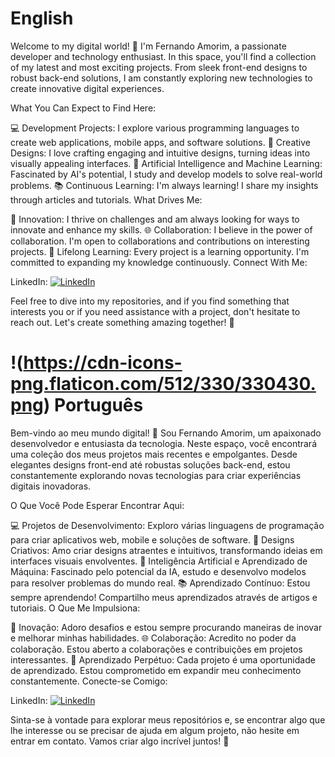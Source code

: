 # English 
Welcome to my digital world! 👋 I'm Fernando Amorim, a passionate developer and technology enthusiast.
In this space, you'll find a collection of my latest and most exciting projects.
From sleek front-end designs to robust back-end solutions, I am constantly exploring new technologies to create innovative digital experiences.

What You Can Expect to Find Here:

💻 Development Projects: I explore various programming languages to create web applications, mobile apps, and software solutions.
🎨 Creative Designs: I love crafting engaging and intuitive designs, turning ideas into visually appealing interfaces.
🤖 Artificial Intelligence and Machine Learning: Fascinated by AI's potential, I study and develop models to solve real-world problems.
📚 Continuous Learning: I'm always learning! I share my insights through articles and tutorials.
What Drives Me:

🚀 Innovation: I thrive on challenges and am always looking for ways to innovate and enhance my skills.
🌐 Collaboration: I believe in the power of collaboration. I'm open to collaborations and contributions on interesting projects.
🌱 Lifelong Learning: Every project is a learning opportunity. I'm committed to expanding my knowledge continuously.
Connect With Me:

LinkedIn: [![LinkedIn](https://img.shields.io/badge/LinkedIn-Profile-blue?style=flat&logo=linkedin)](https://www.linkedin.com/in/fernando-gamorim/)

Feel free to dive into my repositories, and if you find something that interests you or if you need assistance with a project, don't hesitate to reach out. Let's create something amazing together! 🚀

# !(https://cdn-icons-png.flaticon.com/512/330/330430.png) Português
Bem-vindo ao meu mundo digital! 👋 Sou Fernando Amorim, um apaixonado desenvolvedor e entusiasta da tecnologia. 
Neste espaço, você encontrará uma coleção dos meus projetos mais recentes e empolgantes. 
Desde elegantes designs front-end até robustas soluções back-end, estou constantemente explorando novas tecnologias para criar experiências digitais inovadoras.

O Que Você Pode Esperar Encontrar Aqui:

💻 Projetos de Desenvolvimento: Exploro várias linguagens de programação para criar aplicativos web, mobile e soluções de software.
🎨 Designs Criativos: Amo criar designs atraentes e intuitivos, transformando ideias em interfaces visuais envolventes.
🤖 Inteligência Artificial e Aprendizado de Máquina: Fascinado pelo potencial da IA, estudo e desenvolvo modelos para resolver problemas do mundo real.
📚 Aprendizado Contínuo: Estou sempre aprendendo! Compartilho meus aprendizados através de artigos e tutoriais.
O Que Me Impulsiona:

🚀 Inovação: Adoro desafios e estou sempre procurando maneiras de inovar e melhorar minhas habilidades.
🌐 Colaboração: Acredito no poder da colaboração. Estou aberto a colaborações e contribuições em projetos interessantes.
🌱 Aprendizado Perpétuo: Cada projeto é uma oportunidade de aprendizado. Estou comprometido em expandir meu conhecimento constantemente.
Conecte-se Comigo:

LinkedIn: [![LinkedIn](https://img.shields.io/badge/LinkedIn-Profile-blue?style=flat&logo=linkedin)](https://www.linkedin.com/in/fernando-gamorim/)

Sinta-se à vontade para explorar meus repositórios e, se encontrar algo que lhe interesse ou se precisar de ajuda em algum projeto, não hesite em entrar em contato. Vamos criar algo incrível juntos! 🚀

